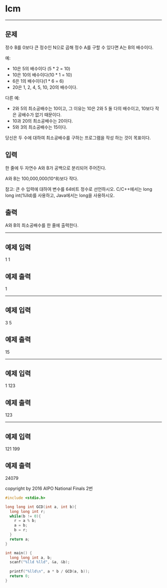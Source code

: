 # lcm

--------

## 문제

정수 B를 0보다 큰 정수인 N으로 곱해 정수 A를 구할 수 있다면 A는 B의 배수이다.

예:

- 10은 5의 배수이다 (5 * 2 = 10)
- 10은 10의 배수이다(10 * 1 = 10)
- 6은 1의 배수이다(1 * 6 = 6)
- 20은 1, 2, 4, 5, 10, 20의 배수이다.

다른 예:

- 2와 5의 최소공배수는 10이고, 그 이유는 10은 2와 5 둘 다의 배수이고, 10보다 작은 공배수가 없기 때문이다.
- 10과 20의 최소공배수는 20이다.
- 5와 3의 최소공배수는 15이다.

당신은 두 수에 대하여 최소공배수를 구하는 프로그램을 작성 하는 것이 목표이다.

## 입력

한 줄에 두 자연수 A와 B가 공백으로 분리되어 주어진다.

A와 B는 100,000,000(10^8)보다 작다.

참고: 큰 수 입력에 대하여 변수를 64비트 정수로 선언하시오. C/C++에서는 long long int(%lld)를 사용하고, Java에서는 long을 사용하시오.

## 출력

A와 B의 최소공배수를 한 줄에 출력한다.

---------

## 예제 입력

1 1

## 예제 출력

1

---------

## 예제 입력

3 5

## 예제 출력

15

------

## 예제 입력

1 123

## 예제 출력

123

------

## 예제 입력

121 199

## 예제 출력

24079

copyright by 2016 AIPO National Finals 2번

```c++
#include <stdio.h>

long long int GCD(int a, int b){
  long long int r;
  while(b != 0){
    r = a % b;
    a = b;
    b = r;
  }
  return a;
}

int main() {
  long long int a, b;
  scanf("%lld %lld", &a, &b);
  
  printf("%lld\n", a * b / GCD(a, b));
  return 0;
}
```

